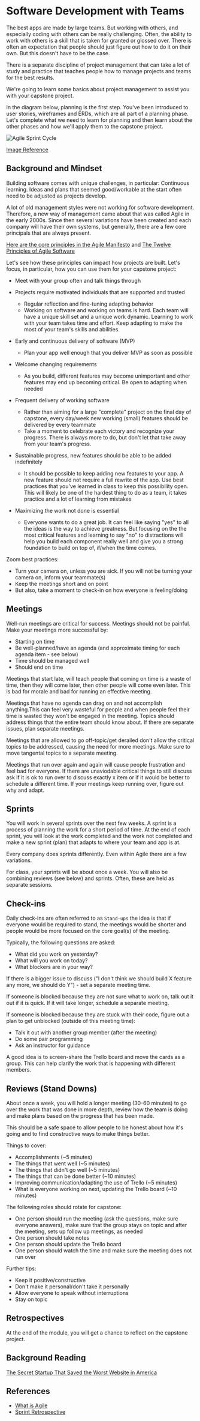 # Software Development with Teams

The best apps are made by large teams. But working with others, and especially coding with others can be really challenging. Often, the ability to work with others is a skill that is taken for granted or glossed over. There is often an expectation that people should just figure out how to do it on their own. But this doesn't have to be the case.

There is a separate discipline of project management that can take a lot of study and practice that teaches people how to manage projects and teams for the best results.

We're going to learn some basics about project management to assist you with your capstone project.

In the diagram below, planning is the first step. You've been introduced to user stories, wireframes and ERDs, which are all part of a planning phase. Let's complete what we need to learn for planning and then learn about the other phases and how we'll apply them to the capstone project.

![Agile Sprint Cycle](./assets/agile-sprint-cycle.png)

[Image Reference](https://www.workfront.com/project-management/methodologies/scrum/sprints)

## Background and Mindset

Building software comes with unique challenges, in particular: Continuous learning. Ideas and plans that seemed good/workable at the start often need to be adjusted as projects develop.

A lot of old management styles were not working for software development. Therefore, a new way of management came about that was called Agile in the early 2000s. Since then several variations have been created and each company will have their own systems, but generally, there are a few core principals that are always present.

[Here are the core principles in the Agile Manifesto](https://agilemanifesto.org) and [The Twelve Principles of Agile Software](https://agilemanifesto.org/principles.html)

Let's see how these principles can impact how projects are built. Let's focus, in particular, how you can use them for your capstone project:

- Meet with your group often and talk things through
- Projects require motivated individuals that are supported and trusted

  - Regular reflection and fine-tuning adapting behavior
  - Working on software and working on teams is hard. Each team will have a unique skill set and a unique work dynamic. Learning to work with your team takes time and effort. Keep adapting to make the most of your team's skills and abilities.

- Early and continuous delivery of software (MVP)
  - Plan your app well enough that you deliver MVP as soon as possible
- Welcome changing requirements
  - As you build, different features may become unimportant and other features may end up becoming critical. Be open to adapting when needed
- Frequent delivery of working software

  - Rather than aiming for a large "complete" project on the final day of capstone, every day/week new working (small) features should be delivered by every teammate
  - Take a moment to celebrate each victory and recognize your progress. There is always more to do, but don't let that take away from your team's progress.

- Sustainable progress, new features should be able to be added indefinitely
  - It should be possible to keep adding new features to your app. A new feature should not require a full rewrite of the app. Use best practices that you've learned in class to keep this possibility open. This will likely be one of the hardest thing to do as a team, it takes practice and a lot of learning from mistakes
- Maximizing the work not done is essential
  - Everyone wants to do a great job. It can feel like saying "yes" to all the ideas is the way to achieve greatness. But focusing on the the most critical features and learning to say "no" to distractions will help you build each component really well and give you a strong foundation to build on top of, if/when the time comes.

Zoom best practices:

- Turn your camera on, unless you are sick. If you will not be turning your camera on, inform your teammate(s)
- Keep the meetings short and on point
- But also, take a moment to check-in on how everyone is feeling/doing

## Meetings

Well-run meetings are critical for success. Meetings should not be painful. Make your meetings more successful by:
- Starting on time
- Be well-planned/have an agenda (and approximate timing for each agenda item - see below)
- Time should be managed well
- Should end on time

Meetings that start late, will teach people that coming on time is a waste of time, then they will come later, then other people will come even later. This is bad for morale and bad for running an effective meeting.

Meetings that have no agenda can drag on and not accomplish anything.This can feel very wasteful for people and when people feel their time is wasted they won't be engaged in the meeting. Topics should address things that the entire team should know about.  If there are separate issues, plan separate meetings. 

Meetings that are allowed to go off-topic/get derailed don't allow the critical topics to be addressed, causing the need for more meetings. Make sure to move tangental topics to a separate meeting. 

Meetings that run over again and again will cause people frustration and feel bad for everyone. If there are unaviodable critical things to still discuss ask if it is ok to run over to discuss exactly x item or if it would be better to schedule a different time. If your meetings keep running over, figure out why and adapt.   

## Sprints

You will work in several sprints over the next few weeks. A sprint is a process of planning the work for a short period of time. At the end of each sprint, you will look at the work completed and the work not completed and make a new sprint (plan) that adapts to where your team and app is at.

Every company does sprints differently. Even within Agile there are a few variations.

For class, your sprints will be about once a week. You will also be combining reviews (see below) and sprints. Often, these are held as separate sessions.

## Check-ins

Daily check-ins are often referred to as `Stand-ups` the idea is that if everyone would be required to stand, the meetings would be shorter and people would be more focused on the core goal(s) of the meeting.

Typically, the following questions are asked:

- What did you work on yesterday?
- What will you work on today?
- What blockers are in your way?

If there is a bigger issue to discuss ("I don't think we should build X feature any more, we should do Y") - set a separate meeting time.

If someone is blocked because they are not sure what to work on, talk out it out if it is quick. If it will take longer, schedule a separate meeting.

If someone is blocked because they are stuck with their code, figure out a plan to get unblocked (outside of this meeting time):

- Talk it out with another group member (after the meeting)
- Do some pair programming
- Ask an instructor for guidance

A good idea is to screen-share the Trello board and move the cards as a group. This can help clarify the work that is happening with different members.

## Reviews (Stand Downs)

About once a week, you will hold a longer meeting (30-60 minutes) to go over the work that was done in more depth, review how the team is doing and make plans based on the progress that has been made.

This should be a safe space to allow people to be honest about how it's going and to find constructive ways to make things better.

Things to cover:

- Accomplishments (~5 minutes)
- The things that went well (~5 minutes)
- The things that didn't go well (~5 minutes)
- The things that can be done better (~10 minutes)
- Improving communication/adapting the use of Trello (~5 minutes)
- What is everyone working on next, updating the Trello board (~10 minutes)

The following roles should rotate for capstone:

- One person should run the meeting (ask the questions, make sure everyone answers), make sure that the group stays on topic and after the meeting, sets up follow up meetings, as needed
- One person should take notes
- One person should update the Trello board
- One person should watch the time and make sure the meeting does not run over

Further tips:

- Keep it positive/constructive
- Don't make it personal/don't take it personally
- Allow everyone to speak without interruptions
- Stay on topic

## Retrospectives

At the end of the module, you will get a chance to reflect on the capstone project.

## Background Reading

[The Secret Startup That Saved the Worst Website in America](https://www.theatlantic.com/technology/archive/2015/07/the-secret-startup-saved-healthcare-gov-the-worst-website-in-america/397784/)

## References

- [What is Agile](https://www.workfront.com/project-management/methodologies/scrum/sprints)
- [Sprint Retrospective](https://plan.io/blog/sprint-retrospective/)
